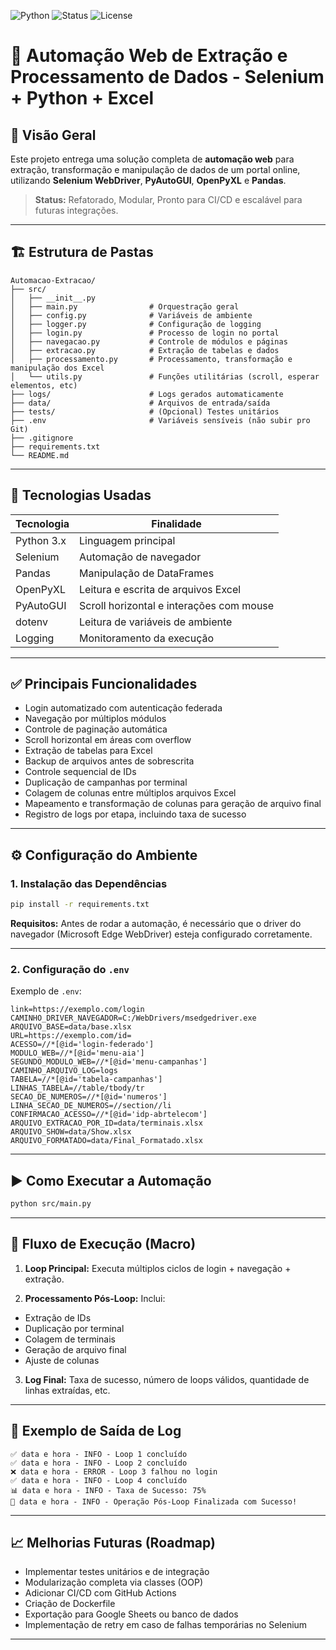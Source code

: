 ![Python](https://img.shields.io/badge/Python-3.10+-blue?style=flat-square)
![Status](https://img.shields.io/badge/status-Production--Ready-brightgreen?style=flat-square)
![License](https://img.shields.io/badge/license-MIT-blue?style=flat-square)

# 🚀 Automação Web de Extração e Processamento de Dados - Selenium + Python + Excel

## 📌 Visão Geral

Este projeto entrega uma solução completa de **automação web** para extração, transformação e manipulação de dados de um portal online, utilizando **Selenium WebDriver**, **PyAutoGUI**, **OpenPyXL** e **Pandas**.

> **Status:** Refatorado, Modular, Pronto para CI/CD e escalável para futuras integrações.

---

## 🏗️ Estrutura de Pastas

```
Automacao-Extracao/
├── src/
│   ├── __init__.py
│   ├── main.py                # Orquestração geral
│   ├── config.py              # Variáveis de ambiente
│   ├── logger.py              # Configuração de logging
│   ├── login.py               # Processo de login no portal
│   ├── navegacao.py           # Controle de módulos e páginas
│   ├── extracao.py            # Extração de tabelas e dados
│   ├── processamento.py       # Processamento, transformação e manipulação dos Excel
│   └── utils.py               # Funções utilitárias (scroll, esperar elementos, etc)
├── logs/                      # Logs gerados automaticamente
├── data/                      # Arquivos de entrada/saída
├── tests/                     # (Opcional) Testes unitários
├── .env                       # Variáveis sensíveis (não subir pro Git)
├── .gitignore
├── requirements.txt
└── README.md
```

---

## 🧪 Tecnologias Usadas

| Tecnologia | Finalidade                               |
| ---------- | ---------------------------------------- |
| Python 3.x | Linguagem principal                      |
| Selenium   | Automação de navegador                   |
| Pandas     | Manipulação de DataFrames                |
| OpenPyXL   | Leitura e escrita de arquivos Excel      |
| PyAutoGUI  | Scroll horizontal e interações com mouse |
| dotenv     | Leitura de variáveis de ambiente         |
| Logging    | Monitoramento da execução                |

---

## ✅ Principais Funcionalidades

* Login automatizado com autenticação federada
* Navegação por múltiplos módulos
* Controle de paginação automática
* Scroll horizontal em áreas com overflow
* Extração de tabelas para Excel
* Backup de arquivos antes de sobrescrita
* Controle sequencial de IDs
* Duplicação de campanhas por terminal
* Colagem de colunas entre múltiplos arquivos Excel
* Mapeamento e transformação de colunas para geração de arquivo final
* Registro de logs por etapa, incluindo taxa de sucesso

---

## ⚙️ Configuração do Ambiente

### 1. Instalação das Dependências

```bash
pip install -r requirements.txt
```
**Requisitos:**
Antes de rodar a automação, é necessário que o driver do navegador (Microsoft Edge WebDriver) esteja configurado corretamente.


---

### 2. Configuração do `.env`

Exemplo de `.env`:

```
link=https://exemplo.com/login
CAMINHO_DRIVER_NAVEGADOR=C:/WebDrivers/msedgedriver.exe
ARQUIVO_BASE=data/base.xlsx
URL=https://exemplo.com/id=
ACESSO=//*[@id='login-federado']
MODULO_WEB=//*[@id='menu-aia']
SEGUNDO_MODULO_WEB=//*[@id='menu-campanhas']
CAMINHO_ARQUIVO_LOG=logs
TABELA=//*[@id='tabela-campanhas']
LINHAS_TABELA=//table/tbody/tr
SECAO_DE_NUMEROS=//*[@id='numeros']
LINHA_SECAO_DE_NUMEROS=//section//li
CONFIRMACAO_ACESSO=//*[@id='idp-abrtelecom']
ARQUIVO_EXTRACAO_POR_ID=data/terminais.xlsx
ARQUIVO_SHOW=data/Show.xlsx
ARQUIVO_FORMATADO=data/Final_Formatado.xlsx
```

---

## ▶️ Como Executar a Automação

```bash
python src/main.py
```

---

## 🧠 Fluxo de Execução (Macro)

1. **Loop Principal:**
   Executa múltiplos ciclos de login + navegação + extração.

2. **Processamento Pós-Loop:**
   Inclui:

- Extração de IDs
- Duplicação por terminal
- Colagem de terminais
- Geração de arquivo final
- Ajuste de colunas

3. **Log Final:**
   Taxa de sucesso, número de loops válidos, quantidade de linhas extraídas, etc.

---

## 📝 Exemplo de Saída de Log

```
✅ data e hora - INFO - Loop 1 concluído
✅ data e hora - INFO - Loop 2 concluído
❌ data e hora - ERROR - Loop 3 falhou no login
✅ data e hora - INFO - Loop 4 concluído
📊 data e hora - INFO - Taxa de Sucesso: 75%
🎉 data e hora - INFO - Operação Pós-Loop Finalizada com Sucesso!
```

---

## 📈 Melhorias Futuras (Roadmap)

* Implementar testes unitários e de integração
* Modularização completa via classes (OOP)
* Adicionar CI/CD com GitHub Actions
* Criação de Dockerfile
* Exportação para Google Sheets ou banco de dados
* Implementação de retry em caso de falhas temporárias no Selenium

---